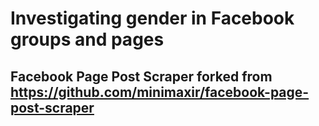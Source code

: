 # Investigating gender in Facebook groups and pages


## Facebook Page Post Scraper forked from https://github.com/minimaxir/facebook-page-post-scraper